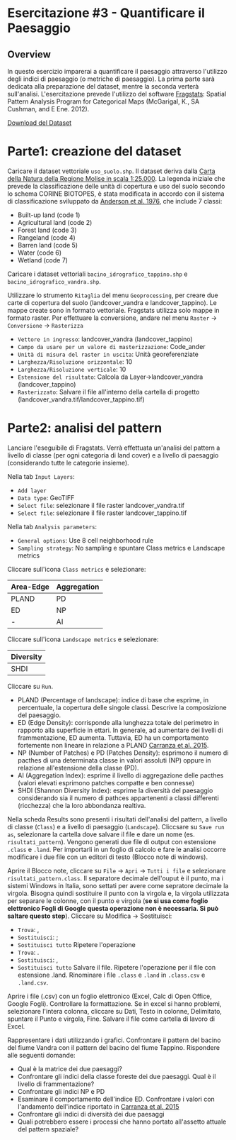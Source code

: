 # Esercitazione #3 - Quantificare il Paesaggio
## Overview
In questo esercizio imparerai a quantificare il paesaggio attraverso l'utilizzo degli indici di paesaggio (o metriche di paesaggio). La prima parte sarà dedicata alla preparazione del dataset, mentre la seconda verterà sull'analisi.
L'esercitazione prevede l'utilizzo del software [Fragstats](https://www.umass.edu/landeco/research/fragstats/fragstats.html): Spatial Pattern Analysis Program for Categorical Maps (McGarigal, K., SA Cushman, and E Ene. 2012).

[Download del Dataset](https://github.com/Envixlab/paesaggioGIS/raw/master/dataset/esercitazione_3.zip)

# Parte1: creazione del dataset
Caricare il dataset vettoriale `uso_suolo.shp`. Il dataset deriva dalla [Carta della Natura della Regione Molise in scala 1:25.000](https://www.isprambiente.gov.it/it/servizi/sistema-carta-della-natura/carta-della-natura-alla-scala-1-50.000/molise). La legenda iniziale che prevede la classificazione delle unità di copertura e uso del suolo secondo lo schema CORINE BIOTOPES, è stata modificata in accordo con il sistema di classificazione sviluppato da [Anderson et al. 1976](https://pubs.usgs.gov/pp/0964/report.pdf), che include 7 classi:
* Built-up land (code 1)
* Agricultural land (code 2)
* Forest land (code 3)
* Rangeland (code 4)
* Barren land (code 5)
* Water (code 6)
* Wetland (code 7)

Caricare i dataset vettoriali `bacino_idrografico_tappino.shp` e `bacino_idrografico_vandra.shp`.

Utilizzare lo strumento `Ritaglia` del menu `Geoprocessing`, per creare due carte di copertura del suolo (landcover_vandra e landcover_tappino). Le mappe create sono in formato vettoriale. Fragstats utilizza solo mappe in formato raster. Per effettuare la conversione, andare nel menu `Raster` -> `Conversione` -> `Rasterizza`
* `Vettore in ingresso`: landcover_vandra (landcover_tappino)
* `Campo da usare per un valore di masterizzazione`: Code_ander
* `Unità di misura del raster in uscita`: Unità georeferenziate
* `Larghezza/Risoluzione orizzontale`: 10
* `Larghezza/Risoluzione verticale`: 10
* `Estensione del risultato`: Calcola da Layer->landcover_vandra (landcover_tappino)
* `Rasterizzato`: Salvare il file all'interno della cartella di progetto (landcover_vandra.tif/landcover_tappino.tif)

# Parte2: analisi del pattern
Lanciare l'eseguibile di Fragstats. Verrà effettuata un'analisi del pattern a livello di classe (per ogni categoria di land cover) e a livello di paesaggio (considerando tutte le categorie insieme).

Nella tab `Input Layers`:
* `Add layer`
* `Data type`: GeoTIFF
* `Select file`: selezionare il file raster landcover_vandra.tif
* `Select file`: selezionare il file raster landcover_tappino.tif

Nella tab `Analysis parameters`:
* `General options`: Use 8 cell neighborhood rule
* `Sampling strategy`: No sampling e spuntare Class metrics e Landscape metrics

Cliccare sull'icona `Class metrics` e selezionare:

| Area-Edge      | Aggregation |
| ----------- | ----------- |
| PLAND      | PD       |
| ED   | NP        |
| -   | AI        |

Cliccare sull'icona `Landscape metrics` e selezionare:

| Diversity    |
| -----------  |
| SHDI        |

Cliccare su `Run`.

* PLAND (Percentage of landscape): indice di base che esprime, in percentuale, la copertura delle singole classi. Descrive la composizione del paesaggio.
* ED (Edge Density): corrisponde alla lunghezza totale del perimetro in rapporto alla superficie in ettari. In generale, ad aumentare dei livelli di frammentazione, ED aumenta. Tuttavia, ED ha un comportamento fortemente non lineare in relazione a PLAND [Carranza et al. 2015](https://github.com/Envixlab/paesaggioGIS/blob/master/pdf/Carranzaetal2015.pdf).
* NP (Number of Patches) e PD (Patches Density): esprimono il numero di pacthes di una determinata classe in valori assoluti (NP) oppure in relazione all'estensione della classe (PD).
* AI (Aggregation Index): esprime il livello di aggregazione delle pacthes (valori elevati esprimono patches compatte e ben connesse)
* SHDI (Shannon Diversity Index): esprime la diversità del paesaggio considerando sia il numero di pathces appartenenti a classi differenti (ricchezza) che la loro abbondanza realtiva.

Nella scheda Results sono presenti i risultati dell'analisi del pattern, a livello di classe (`Class`) e a livello di paesaggio (`Landscape`). Cliccsare su `Save run as`, selezionare la cartella dove salvare il file e dare un nome (es. `risultati_pattern`). Vengono generati due file di output con estensione `.class` e `.land`. Per importarli in un foglio di calcolo e fare le analisi occorre modificare i due file con un editori di testo (Blocco note di windows).

Aprire il Blocco note, cliccare su `File` -> `Apri` -> `Tutti i file` e selezionare `risultati_pattern.class`. Il separatore decimale dell'ouput è il punto, ma i sistemi Windows in Italia, sono settati per avere come sepratore decimale la virgola. Bisogna quindi sostituire il punto con la virgola e, la virgola utilizzata per separare le colonne, con il punto e virgola (**se si usa come foglio elettronico Fogli di Google questa operazione non è necessaria. Si può saltare questo step**).
Cliccare su Modifica -> Sostituisci:
* `Trova`: ,
* `Sostituisci`: ;
* `Sostituisci tutto`
Ripetere l'operazione
* `Trova`: .
* `Sostituisci`: ,
* `Sostituisci tutto`
Salvare il file. Ripetere l'operazione per il file con estensione .land. Rinominare i file `.class` e `.land` in `.class.csv` e `.land.csv`.

Aprire i file (.csv) con un foglio elettronico (Excel, Calc di Open Office, Google Fogli). Controllare la formattazione. Se in excel si hanno problemi, selezionare l'intera colonna, cliccare su Dati, Testo in colonne, Delimitato, spuntare il Punto e virgola, Fine. Salvare il file come cartella di lavoro di Excel.

Rappresentare i dati utilizzando i grafici. Confrontare il pattern del bacino del fiume Vandra con il pattern del bacino del fiume Tappino. Rispondere alle seguenti domande:

* Qual è la matrice dei due paesaggi?
* Confrontare gli indici della classe foreste dei due paesaggi. Qual è il livello di frammentazione?
* Confrontare gli indici NP e PD
* Esaminare il comportamento dell'indice ED. Confrontare i valori con l'andamento dell'indice riportato in [Carranza et al. 2015](https://github.com/Envixlab/paesaggioGIS/blob/master/pdf/Carranzaetal2015.pdf)
* Confrontare gli indici di diversità dei due paesaggi
* Quali potrebbero essere i processi che hanno portato all'assetto attuale del pattern spaziale?
